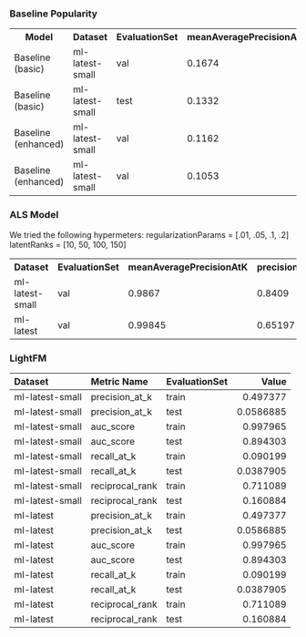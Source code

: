### Baseline Popularity

<table>
<tbody>
<tr>
<th>Model</th>
<th>Dataset</th>
<th>EvaluationSet</th>
<th>meanAveragePrecisionAtK</th>
<th>precisionAtK</th>
<th>ndcgAtK</th>
<th>recallAtK</th>
<th>RMSE</th>
<th>MAE</th>
</tr>
<tr>
<td>Baseline (basic)</td>
<td>ml-latest-small</td>
<td>val</td>
<td>0.1674</td>
<td>0.2657</td>
<td>0.3071</td>
<td>0.2146</td>
<td>2.8901</td>
<td>2.6847</td>
</tr>
<tr>
<td>Baseline (basic)</td>
<td>ml-latest-small</td>
<td>test</td>
<td>0.1332</td>
<td>0.2497</td>
<td>0.3097</td>
<td>0.2513</td>
<td>2.7168</td>
<td>2.5017</td>
</tr>
<tr>
<td>Baseline (enhanced)</td>
<td>ml-latest-small</td>
<td>val</td>
<td>0.1162</td>
<td>0.2306</td>
<td>0.2797</td>
<td>0.1875</td>
<td>0.9102</td>
<td>0.7173</td>
</tr>
<tr>
<td>Baseline (enhanced)</td>
<td>ml-latest-small</td>
<td>val</td>
<td>0.1053</td>
<td>0.2125</td>
<td>0.2581</td>
<td>0.2077</td>
<td>0.9265</td>
<td>0.7279</td>
</tr>
</tbody>
</table>

### ALS Model
We tried the following hypermeters:
regularizationParams = [.01, .05, .1, .2]
latentRanks = [10, 50, 100, 150]

<table>
<tbody>
<tr>
<th>Dataset</th>
<th>EvaluationSet</th>
<th>meanAveragePrecisionAtK</th>
<th>precisionAtK</th>
<th>ndcgAtK</th>
<th>recallAtK</th>
<th>RMSE</th>
<th>MAP</th>
<th>Hyperparameters</th>
</tr>
<tr>
<td>ml-latest-small</td>
<td>val</td>
<td>0.9867</td>
<td>0.8409</td>
<td>0.9916</td>
<td>0.6361</td>
<td>0.8703</td>
<td>0.9629</td>
<td>Rank: 50  RegParam: 0.1 </td>
</tr>
<tr>
<td>ml-latest</td>
<td>val</td>
<td>0.99845</td>
<td>0.65197</td>
<td>0.99906</td>
<td>0.76604</td>
<td>0.7313</td>
<td>0.9896</td>
<td>Rank: 150  RegParam: 0.05 </td>
</tr>
</tbody>
</table>


### LightFM

| Dataset         | Metric Name     | EvaluationSet   |     Value |
|:----------------|:----------------|:----------------|----------:|
| ml-latest-small | precision_at_k  | train           | 0.497377  |
| ml-latest-small | precision_at_k  | test            | 0.0586885 |
| ml-latest-small | auc_score       | train           | 0.997965  |
| ml-latest-small | auc_score       | test            | 0.894303  |
| ml-latest-small | recall_at_k     | train           | 0.090199  |
| ml-latest-small | recall_at_k     | test            | 0.0387905 |
| ml-latest-small | reciprocal_rank | train           | 0.711089  |
| ml-latest-small | reciprocal_rank | test            | 0.160884  |
| ml-latest       | precision_at_k  | train           | 0.497377  |
| ml-latest       | precision_at_k  | test            | 0.0586885 |
| ml-latest       | auc_score       | train           | 0.997965  |
| ml-latest       | auc_score       | test            | 0.894303  |
| ml-latest       | recall_at_k     | train           | 0.090199  |
| ml-latest       | recall_at_k     | test            | 0.0387905 |
| ml-latest       | reciprocal_rank | train           | 0.711089  |
| ml-latest       | reciprocal_rank | test            | 0.160884  |

